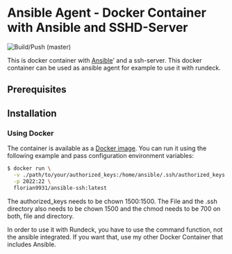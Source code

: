 # Ansible Agent - Docker Container with Ansible and SSHD-Server

![Build/Push (master)](https://github.com/florian-asche/docker-ansible-ssh/workflows/Build/Push%20(master)/badge.svg)

This is docker container with [Ansible](https://www.ansible.com/)' and a ssh-server.
This docker container can be used as ansible agent for example to use it with rundeck.

## Prerequisites

## Installation

### Using Docker

The container is available as a [Docker image](https://hub.docker.com/r/florian9931/docker-ansible-ssh).
You can run it using the following example and pass configuration environment variables:

```bash
$ docker run \
  -v ./path/to/your/authorized_keys:/home/ansible/.ssh/authorized_keys \
  -p 2022:22 \
  florian9931/ansible-ssh:latest
```

The authorized_keys needs to be chown 1500:1500. The File and the .ssh directory also needs to be chown 1500 and the chmod needs to be 700 on both, file and directory.

In order to use it with Rundeck, you have to use the command function, not the ansible integrated. If you want that, use my other Docker Container that includes Ansible.
